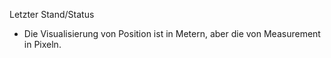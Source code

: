 Letzter Stand/Status

- Die Visualisierung von Position ist in Metern, aber die von Measurement in Pixeln.


